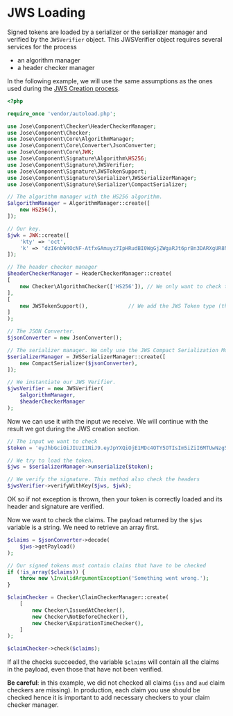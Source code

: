 
JWS Loading
===========

Signed tokens are loaded by a serializer or the serializer manager and verified by the `JWSVerifier` object.
This JWSVerifier object requires several services for the process
* an algorithm manager
* a header checker manager

In the following example, we will use the same assumptions as the ones used during the [JWS Creation process](creation.md).

```php
<?php

require_once 'vendor/autoload.php';

use Jose\Component\Checker\HeaderCheckerManager;
use Jose\Component\Checker;
use Jose\Component\Core\AlgorithmManager;
use Jose\Component\Core\Converter\JsonConverter;
use Jose\Component\Core\JWK;
use Jose\Component\Signature\Algorithm\HS256;
use Jose\Component\Signature\JWSVerifier;
use Jose\Component\Signature\JWSTokenSupport;
use Jose\Component\Signature\Serializer\JWSSerializerManager;
use Jose\Component\Signature\Serializer\CompactSerializer;

// The algorithm manager with the HS256 algorithm.
$algorithmManager = AlgorithmManager::create([
    new HS256(),
]);

// Our key.
$jwk = JWK::create([
    'kty' => 'oct',
    'k' => 'dzI6nbW4OcNF-AtfxGAmuyz7IpHRudBI0WgGjZWgaRJt6prBn3DARXgUR8NVwKhfL43QBIU2Un3AvCGCHRgY4TbEqhOi8-i98xxmCggNjde4oaW6wkJ2NgM3Ss9SOX9zS3lcVzdCMdum-RwVJ301kbin4UtGztuzJBeg5oVN00MGxjC2xWwyI0tgXVs-zJs5WlafCuGfX1HrVkIf5bvpE0MQCSjdJpSeVao6-RSTYDajZf7T88a2eVjeW31mMAg-jzAWfUrii61T_bYPJFOXW8kkRWoa1InLRdG6bKB9wQs9-VdXZP60Q4Yuj_WZ-lO7qV9AEFrUkkjpaDgZT86w2g',
]);

// The header checker manager
$headerCheckerManager = HeaderCheckerManager::create(
[
    new Checker\AlgorithmChecker(['HS256']), // We only want to check the algorithm as we only support one.
],
[
    new JWSTokenSupport(),             // We add the JWS Token type (this manager is able to support other token types.
]
);

// The JSON Converter.
$jsonConverter = new JsonConverter();

// The serializer manager. We only use the JWS Compact Serialization Mode.
$serializerManager = JWSSerializerManager::create([
    new CompactSerializer($jsonConverter),
]);

// We instantiate our JWS Verifier.
$jwsVerifier = new JWSVerifier(
    $algorithmManager,
    $headerCheckerManager
);
```

Now we can use it with the input we receive. We will continue with the result we got during the JWS creation section.

```php
// The input we want to check
$token = 'eyJhbGciOiJIUzI1NiJ9.eyJpYXQiOjE1MDc4OTY5OTIsIm5iZiI6MTUwNzg5Njk5MiwiZXhwIjoxNTA3OTAwNTkyLCJpc3MiOiJNeSBzZXJ2aWNlIiwiYXVkIjoiWW91ciBhcHBsaWNhdGlvbiJ9.eycp9PTdgO4WA-68-AMoHPwsKDr68NhjIQKz4lUkiI0';

// We try to load the token.
$jws = $serializerManager->unserialize($token);

// We verify the signature. This method also check the headers
$jwsVerifier->verifyWithKey($jws, $jwk);
```

OK so if not exception is thrown, then your token is correctly loaded and its header and signature are verified.

Now we want to check the claims.
The payload returned by the `$jws` variable is a string. We need to retrieve an array first.

```php
$claims = $jsonConverter->decode(
    $jws->getPayload()
);

// Our signed tokens must contain claims that have to be checked
if (!is_array($claims)) {
    throw new \InvalidArgumentException('Something went wrong.');
}

$claimChecker = Checker\ClaimCheckerManager::create(
    [
        new Checker\IssuedAtChecker(),
        new Checker\NotBeforeChecker(),
        new Checker\ExpirationTimeChecker(),
    ]
);

$claimChecker->check($claims);
```

If all the checks succeeded, the variable `$claims` will contain all the claims in the payload, even those that have not been verified.

**Be careful**: in this example, we did not checked all claims (`iss` and `aud` claim checkers are missing).
In production, each claim you use should be checked hence it is important to add necessary checkers to your claim checker manager.
